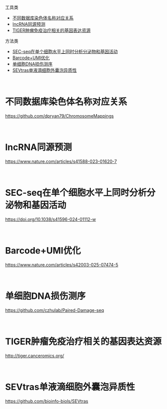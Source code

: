 工具类
- [不同数据库染色体名称对应关系](#不同数据库染色体名称对应关系)
- [lncRNA同源预测](#lncrna同源预测)
- [TIGER肿瘤免疫治疗相关的基因表达资源](#tiger肿瘤免疫治疗相关的基因表达资源)
  
方法类
- [SEC-seq在单个细胞水平上同时分析分泌物和基因活动](#sec-seq在单个细胞水平上同时分析分泌物和基因活动)
- [Barcode+UMI优化](#barcodeumi优化)
- [单细胞DNA损伤测序](#单细胞dna损伤测序)
- [SEVtras单液滴细胞外囊泡异质性](#sevtras单液滴细胞外囊泡异质性)

</br>


# 不同数据库染色体名称对应关系
https://github.com/dpryan79/ChromosomeMappings

</br>

# lncRNA同源预测
https://www.nature.com/articles/s41588-023-01620-7

</br>

# SEC-seq在单个细胞水平上同时分析分泌物和基因活动
https://doi.org/10.1038/s41596-024-01112-w

</br>

# Barcode+UMI优化
https://www.nature.com/articles/s42003-025-07474-5

</br>

# 单细胞DNA损伤测序
https://github.com/czhulab/Paired-Damage-seq

</br>

# TIGER肿瘤免疫治疗相关的基因表达资源
http://tiger.canceromics.org/

</br>

# SEVtras单液滴细胞外囊泡异质性
https://github.com/bioinfo-biols/SEVtras

